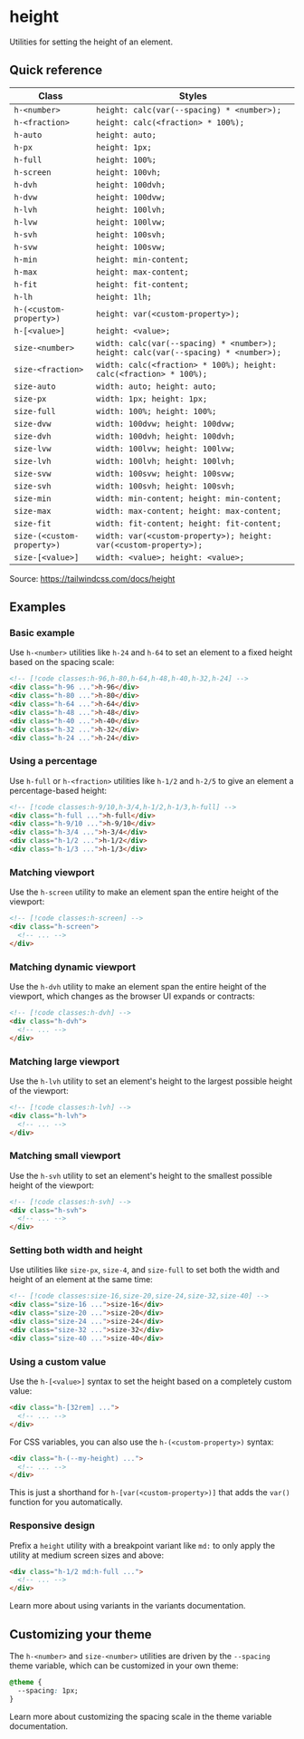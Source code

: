# height

Utilities for setting the height of an element.

## Quick reference

| Class | Styles |
|---|---|
| `h-<number>` | `height: calc(var(--spacing) * <number>);` |
| `h-<fraction>` | `height: calc(<fraction> * 100%);` |
| `h-auto` | `height: auto;` |
| `h-px` | `height: 1px;` |
| `h-full` | `height: 100%;` |
| `h-screen` | `height: 100vh;` |
| `h-dvh` | `height: 100dvh;` |
| `h-dvw` | `height: 100dvw;` |
| `h-lvh` | `height: 100lvh;` |
| `h-lvw` | `height: 100lvw;` |
| `h-svh` | `height: 100svh;` |
| `h-svw` | `height: 100svw;` |
| `h-min` | `height: min-content;` |
| `h-max` | `height: max-content;` |
| `h-fit` | `height: fit-content;` |
| `h-lh` | `height: 1lh;` |
| `h-(<custom-property>)` | `height: var(<custom-property>);` |
| `h-[<value>]` | `height: <value>;` |
| `size-<number>` | `width: calc(var(--spacing) * <number>); height: calc(var(--spacing) * <number>);` |
| `size-<fraction>` | `width: calc(<fraction> * 100%); height: calc(<fraction> * 100%);` |
| `size-auto` | `width: auto; height: auto;` |
| `size-px` | `width: 1px; height: 1px;` |
| `size-full` | `width: 100%; height: 100%;` |
| `size-dvw` | `width: 100dvw; height: 100dvw;` |
| `size-dvh` | `width: 100dvh; height: 100dvh;` |
| `size-lvw` | `width: 100lvw; height: 100lvw;` |
| `size-lvh` | `width: 100lvh; height: 100lvh;` |
| `size-svw` | `width: 100svw; height: 100svw;` |
| `size-svh` | `width: 100svh; height: 100svh;` |
| `size-min` | `width: min-content; height: min-content;` |
| `size-max` | `width: max-content; height: max-content;` |
| `size-fit` | `width: fit-content; height: fit-content;` |
| `size-(<custom-property>)` | `width: var(<custom-property>); height: var(<custom-property>);` |
| `size-[<value>]` | `width: <value>; height: <value>;` |

Source: https://tailwindcss.com/docs/height

## Examples

### Basic example

Use `h-<number>` utilities like `h-24` and `h-64` to set an element to a fixed height based on the spacing scale:

```html
<!-- [!code classes:h-96,h-80,h-64,h-48,h-40,h-32,h-24] -->
<div class="h-96 ...">h-96</div>
<div class="h-80 ...">h-80</div>
<div class="h-64 ...">h-64</div>
<div class="h-48 ...">h-48</div>
<div class="h-40 ...">h-40</div>
<div class="h-32 ...">h-32</div>
<div class="h-24 ...">h-24</div>
```

### Using a percentage

Use `h-full` or `h-<fraction>` utilities like `h-1/2` and `h-2/5` to give an element a percentage-based height:

```html
<!-- [!code classes:h-9/10,h-3/4,h-1/2,h-1/3,h-full] -->
<div class="h-full ...">h-full</div>
<div class="h-9/10 ...">h-9/10</div>
<div class="h-3/4 ...">h-3/4</div>
<div class="h-1/2 ...">h-1/2</div>
<div class="h-1/3 ...">h-1/3</div>
```

### Matching viewport

Use the `h-screen` utility to make an element span the entire height of the viewport:

```html
<!-- [!code classes:h-screen] -->
<div class="h-screen">
  <!-- ... -->
</div>
```

### Matching dynamic viewport

Use the `h-dvh` utility to make an element span the entire height of the viewport, which changes as the browser UI expands or contracts:

```html
<!-- [!code classes:h-dvh] -->
<div class="h-dvh">
  <!-- ... -->
</div>
```

### Matching large viewport

Use the `h-lvh` utility to set an element's height to the largest possible height of the viewport:

```html
<!-- [!code classes:h-lvh] -->
<div class="h-lvh">
  <!-- ... -->
</div>
```

### Matching small viewport

Use the `h-svh` utility to set an element's height to the smallest possible height of the viewport:

```html
<!-- [!code classes:h-svh] -->
<div class="h-svh">
  <!-- ... -->
</div>
```

### Setting both width and height

Use utilities like `size-px`, `size-4`, and `size-full` to set both the width and height of an element at the same time:

```html
<!-- [!code classes:size-16,size-20,size-24,size-32,size-40] -->
<div class="size-16 ...">size-16</div>
<div class="size-20 ...">size-20</div>
<div class="size-24 ...">size-24</div>
<div class="size-32 ...">size-32</div>
<div class="size-40 ...">size-40</div>
```

### Using a custom value

Use the `h-[<value>]` syntax to set the height based on a completely custom value:

```html
<div class="h-[32rem] ...">
  <!-- ... -->
</div>
```

For CSS variables, you can also use the `h-(<custom-property>)` syntax:

```html
<div class="h-(--my-height) ...">
  <!-- ... -->
</div>
```

This is just a shorthand for `h-[var(<custom-property>)]` that adds the `var()` function for you automatically.

### Responsive design

Prefix a `height` utility with a breakpoint variant like `md:` to only apply the utility at medium screen sizes and above:

```html
<div class="h-1/2 md:h-full ...">
  <!-- ... -->
</div>
```

Learn more about using variants in the variants documentation.

## Customizing your theme

The `h-<number>` and `size-<number>` utilities are driven by the `--spacing` theme variable, which can be customized in your own theme:

```css
@theme {
  --spacing: 1px;
}
```

Learn more about customizing the spacing scale in the theme variable documentation.
